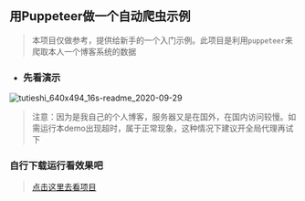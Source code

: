 用Puppeteer做一个自动爬虫示例
---

> 本项目仅做参考，提供给新手的一个入门示例。此项目是利用`puppeteer`来爬取本人一个博客系统的数据


- ### 先看演示

![tutieshi_640x494_16s-readme_2020-09-29](https://cdn.jsdelivr.net/gh/sparksworld/upload-images/images/tutieshi_640x494_16s-readme_2020-09-29.gif)
> 注意：因为是我自己的个人博客，服务器又是在国外，在国内访问较慢。如需运行本demo出现超时，属于正常现象，这种情况下建议开全局代理再试下 








### 自行下载运行看效果吧
> [点击这里去看项目](https://github.com/sparksworld/crawler-demo)